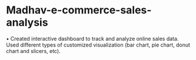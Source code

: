 # Madhav-e-commerce-sales-analysis
• Created interactive dashboard to track and analyze online sales data. 
  Used different types of customized visualization (bar chart, pie chart, donut chart and slicers, etc).
